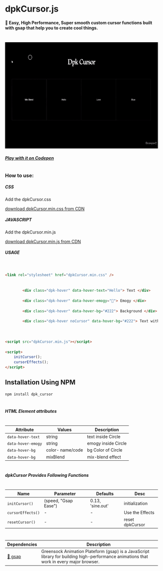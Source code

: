 # dpkCursor.js

#### 🤍 Easy, High Performance, Super smooth custom cursor functions built with gsap that help you to create cool things.

#

<p align="left">        
    <a href="#">
        <img src="./src/img/dpkCursor.gif" height="350">
    </a>
</p>

##### [Play with it on Codepen]
#



### How to use:

##### CSS

Add the dpkCursor.css

[download dpkCursor.min.css from CDN]

##### JAVASCRIPT

Add the dpkCursor.min.js

[download dpkCursor.min.js from CDN]

##### USAGE

```HTML


<link rel="stylesheet" href="dpkCursor.min.css" />


        <div class="dpk-hover" data-hover-text="Hello"> Text </div>

        <div class="dpk-hover" data-hover-emogy="💚"> Emogy </div>

        <div class="dpk-hover" data-hover-bg="#222"> Background </div>

        <div class="dpk-hover noCursor" data-hover-bg="#222"> Text with Background </div>



<script src="dpkCursor.min.js"></script>

<script>
    initCursor();
    cursorEffects();
</script>


```



## Installation Using NPM

```sh
npm install dpk_cursor
```

#



##### HTML Element attributes

#

| Attribute          | Values           | Description         |
| ------------------ | ---------------- | ------------------- |
| `data-hover-text`  | string           | text inside Circle  |
| `data-hover-emogy` | string           | emogy inside Circle |
| `data-hover-bg`    | color- name/code | bg Color of Circle  |
| `data-hover-bg`    | mixBlend         | mix-blend effect    |

#

##### dpkCursor Provides Following Functions

#

| Name              | Parameter            | Defaults         | Desc            |
| ----------------- | -------------------- | ---------------- | --------------- |
| `initCursor()`    | (speed, "Gsap Ease") | 0.13, 'sine.out' | initialization  |
| `cursorEffects()` | -                    | -                | Use the Effects |
| `resetCursor()`   | -                    | -                | reset dpkCursor |

#



| Dependencies | Description                                                                                                                             |
| ------------ | --------------------------------------------------------------------------------------------------------------------------------------- |
| [💚 gsap]    | Greensock Animation Plateform (gsap) is a JavaScript library for building high-performance animations that work in every major browser. |

[💚 gsap]: https://greensock.com/
[download dpkcursor.min.js from cdn]: https://cdn.jsdelivr.net/gh/Dushyant1295/dpkCursor/dpkCursor.min.js
[download dpkcursor.min.css from cdn]: https://cdn.jsdelivr.net/gh/Dushyant1295/dpkCursor/dpkCursor.min.css
[play with it on codepen]: https://codepen.io/dushyant1295/pen/JjWrwZa
